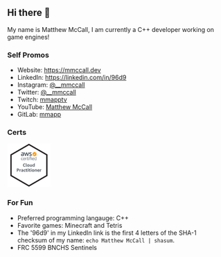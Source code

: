 ## Hi there 👋

My name is Matthew McCall, I am currently a C++ developer working on game engines!

### Self Promos
- Website: https://mmccall.dev
- LinkedIn: https://linkedin.com/in/96d9
- Instagram: [@__mmccall](https://instagram.com/__mmccall)
- Twitter: [@__mmccall](https://twitter.com/__mccall)
- Twitch: [mmapptv](https://twitch.tv/mmapptv)
- YouTube: [Matthew McCall](https://www.youtube.com/channel/UCW_31sZAGpg8DTO_aM09oeQ)
- GitLab: [mmapp](https://gitlab.com/_mmapp)

### Certs
[<img src="aws-certified-cloud-practitioner.png" width="100" height="100">](https://www.credly.com/badges/c769cb75-d5af-47f5-9d23-a86875acbdf0/public_url)

### For Fun 
- Preferred programming langauge: C++
- Favorite games: Minecraft and Tetris
- The '96d9' in my LinkedIn link is the first 4 letters of the SHA-1 checksum of my name: `echo Matthew McCall | shasum`.
- FRC 5599 BNCHS Sentinels
<!--
**mxtt-mmxix/mxtt-mmxix** is a ✨ _special_ ✨ repository because its `README.md` (this file) appears on your GitHub profile.

Here are some ideas to get you started:

- 🔭 I’m currently working on ...
- 🌱 I’m currently learning ...
- 👯 I’m looking to collaborate on ...
- 🤔 I’m looking for help with ...
- 💬 Ask me about ...
- 📫 How to reach me: ...
- 😄 Pronouns: ...
- ⚡ Fun fact: ...
-->
